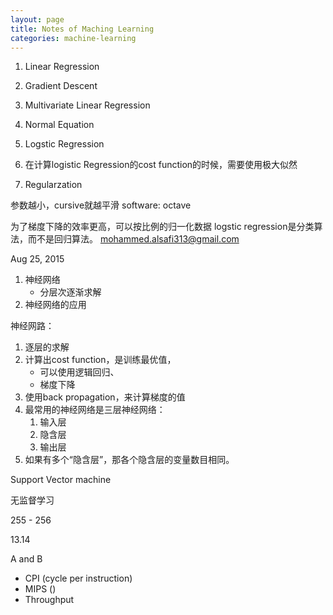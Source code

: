 ```yaml
---
layout: page
title: Notes of Maching Learning
categories: machine-learning
---
```


1. Linear Regression
2. Gradient Descent
3. Multivariate Linear Regression
4. Normal Equation
5. Logstic Regression
6. 在计算logistic Regression的cost function的时候，需要使用极大似然

7. Regularzation

参数越小，cursive就越平滑
software: octave

为了梯度下降的效率更高，可以按比例的归一化数据
logstic regression是分类算法，而不是回归算法。
mohammed.alsafi313@gmail.com

Aug 25, 2015

1. 神经网络
    - 分层次逐渐求解
2. 神经网络的应用


神经网路：

1. 逐层的求解
2. 计算出cost function，是训练最优值，
    - 可以使用逻辑回归、
    - 梯度下降
3. 使用back propagation，来计算梯度的值
4. 最常用的神经网络是三层神经网络：
    1. 输入层
    2. 隐含层
    3. 输出层
5. 如果有多个“隐含层”，那各个隐含层的变量数目相同。

Support Vector machine

无监督学习

255 - 256

13.14

A and B


- CPI (cycle per instruction)
- MIPS ()
- Throughput
